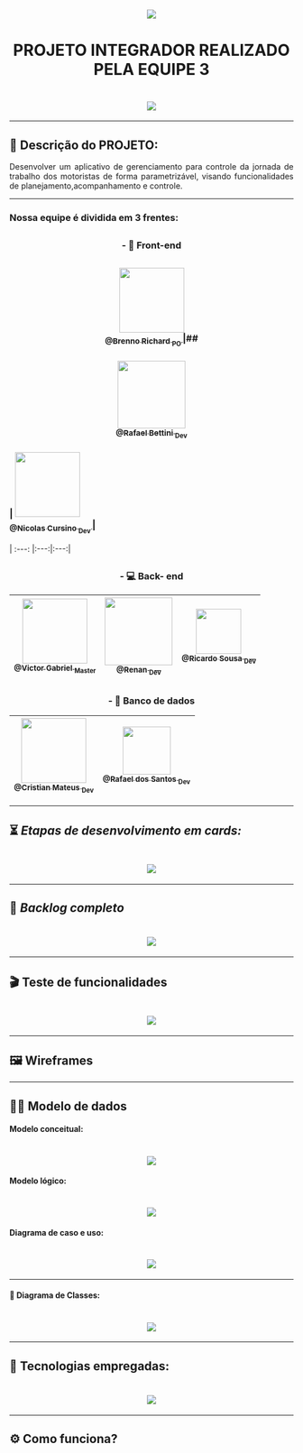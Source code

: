  ## <h1 align="center"> ![](https://github.com/DevSlim001/PI_2020.2/blob/master/logotipocomum.jpg) </h1> 
# <h1 align="center"> PROJETO INTEGRADOR REALIZADO PELA EQUIPE 3 </h1> 
## <h1 align="center">  <img src="https://img.shields.io/static/v1?label=Finished-project&message=Made-in-2020&color=blue&style=for-the-badge&logo=REACT"/> </h1> 

--------------------------------------------------------------------------------------------------------------------

## :dna: Descrição do PROJETO: 

<p align="justify"> Desenvolver um aplicativo de gerenciamento para controle da jornada de trabalho dos motoristas de forma parametrizável, visando funcionalidades de planejamento,acompanhamento e controle.</p>
 
--------------------------------------------------------------------------------------------------------------------

### Nossa equipe é dividida em 3 frentes:


## <h3 align="center"> -  :art: **Front-end** </h3> 


 ## <h3 align="center"> [<img src="https://github.com/DevSlim001/PI_2020.2/blob/master/assets/Brenno.jpeg" width=115 > <br> <sub> @Brenno Richard <sub> PO </sub>](https://github.com/brennorichard)|## <h3 align="center"> [<img src="https://github.com/DevSlim001/PI_2020.2/blob/master/assets/Rafael_bettini.jpeg" width=120 > <br> <sub> @Rafael Bettini <sub> Dev </sub>](https://github.com/Rafael-BD) <h3> | [<img src="https://github.com/DevSlim001/PI_2020.2/blob/master/assets/Nicolas.jpeg" width=115 > <br> <sub> @Nicolas Cursino <sub> Dev </sub>](https://github.com/Rafael-BD) |
| :---: |:---:|:---:| 

## <h3 align="center"> - :computer: **Back- end**  </h3>   

[<img src="https://github.com/DevSlim001/PI_2020.2/blob/master/assets/Victor.jpeg" width=115 > <br> <sub> @Victor Gabriel <sub> Master </sub>](https://github.com/VGabrielMelo) | [<img src="https://github.com/DevSlim001/PI_2020.2/blob/master/assets/renan.jpeg" width=120 > <br> <sub> @Renan <sub> Dev </sub>](https://github.com/medrenan) | [<img src="https://github.com/DevSlim001/PI_2020.2/blob/master/assets/ricardo.jpeg" width=80 > <br> <sub> @Ricardo Sousa <sub> Dev </sub>](https://github.com/RicardoSousaPaiva) 
| :---: |:---:| :---:|

## <h3 align="center">  - :floppy_disk: **Banco de dados** </h3>   

[<img src="https://github.com/DevSlim001/PI_2020.2/blob/master/assets/Cristian.jpeg" width=115 > <br> <sub> @Cristian Mateus <sub> Dev </sub>](https://github.com/CristianMateusTB) | [<img src="https://github.com/DevSlim001/PI_2020.2/blob/master/assets/rafael_santos.jpeg" width=85 > <br> <sub> @Rafael dos Santos <sub> Dev </sub>](https://github.com/rafaeldossper)
| :---: |:---:| 
 


--------------------------------------------------------------------------------------------------------------------

## :hourglass_flowing_sand: **_Etapas de desenvolvimento em cards:_**

## <h1 align="center"> ![](https://github.com/DevSlim001/PI_2020.2/blob/master/assets/card_geral1.png) </h1> 

--------------------------------------------------------------------------------------------------------------------

## :bookmark: **_Backlog completo_**

## <h1 align="center"> ![](https://github.com/DevSlim001/PI_2020.2/blob/master/assets/Product_Backlog_total_3.png) </h1> 

--------------------------------------------------------------------------------------------------------------------

## :clapper: **Teste de funcionalidades**

## <h1 align="center"> ![](https://github.com/DevSlim001/PI_2020.2/blob/master/assets/testes_funcionalidades3_1.png) </h1>


--------------------------------------------------------------------------------------------------------------------
## :framed_picture: Wireframes 


--------------------------------------------------------------------------------------------------------------------
## :man_technologist: Modelo de dados

#### Modelo conceitual:

## <h1 align="center"> ![](https://github.com/DevSlim001/PI_2020.2/blob/master/assets/mc_sprint3.jpg) </h1> 


#### Modelo lógico:

## <h1 align="center"> ![](https://github.com/DevSlim001/PI_2020.2/blob/master/assets/ml_sprint3.png) </h1> 

#### Diagrama de caso e uso:

## <h1 align="center"> ![](https://github.com/DevSlim001/PI_2020.2/blob/master/assets/DiagramaMCU.png) </h1> 

--------------------------------------------------------------------------------------------------------------------

#### :tea: Diagrama de Classes:

## <h1 align="center"> ![](https://github.com/DevSlim001/PI_2020.2/blob/sprint2/diagramaclasses.png) </h1> 

--------------------------------------------------------------------------------------------------------------------

## :rocket: Tecnologias empregadas:
 
## <h1 align="center"> ![](https://github.com/DevSlim001/PI_2020.2/blob/master/tecnology.png) </h1> 


--------------------------------------------------------------------------------------------------------------------

## :gear: Como funciona?





